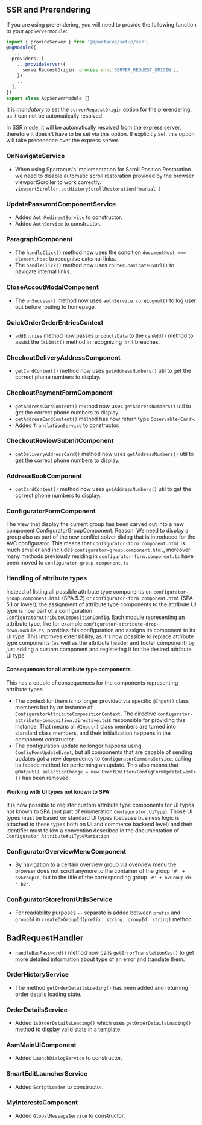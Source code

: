 <!--
  Most typescript breaking changes should be detected and documented automatically by a script if a change is apparent when comparing the public API of the previous version vs the public API of the new major version.

  This file should contain typescript change documentation for changes not immediately apparent while comparing the public api between the older release and the current release and therefore will not be detected by the breaking change detection script.

  Examples of typescript breaking changes that are not detectable by the script are:
    * High level changes or refactoring
    * Behaviour changes that are not backwards compatible and worth mentioning 
-->

## SSR and Prerendering

If you are using prerendering, you will need to provide the following function to your `AppServerModule`:

```ts
import { provideServer } from '@spartacus/setup/ssr';
@NgModule({
  ...
  providers: [
    ...provideServer({
      serverRequestOrigin: process.env['SERVER_REQUEST_ORIGIN'],
    }),
    ...
  ],
})
export class AppServerModule {}
```

It is _mandatory_ to set the `serverRequestOrigin` option for the prerendering, as it can not be automatically resolved.

In SSR mode, it will be automatically resolved from the express server, therefore it doesn't have to be set via this option.
If explicitly set, this option will take precedence over the express server.


### OnNavigateService

- When using Spartacus's implementation for Scroll Position Restoration we need to disable automatic scroll restoration provided by the browser viewportScroller to work correctly. `viewportScroller.setHistoryScrollRestoration('manual')`

### UpdatePasswordComponentService

- Added `AuthRedirectService` to constructor.
- Added `AuthService` to constructor.

### ParagraphComponent

- The `handleClick()` method now uses the condition `documentHost === element.host` to recognise external links.
- The `handleClick()` method now uses `router.navigateByUrl()` to navigate internal links.

### CloseAccoutModalComponent

- The `onSuccess()` method now uses `authService.coreLogout()` to log user out before routing to homepage.

### QuickOrderOrderEntriesContext

- `addEntries` method now passes `productsData` to the `canAdd()` method to assist the `īsLimit()` method in recognizing limit breaches.

### CheckoutDeliveryAddressComponent

- `getCardContent()` method now uses `getAddressNumbers()` util to get the correct phone numbers to display.

### CheckoutPaymentFormComponent

- `getAddressCardContent()` method now uses `getAddressNumbers()` util to get the correct phone numbers to display.
- `getAddressCardContent()` method has now return type `Observable<Card>`.
- Added `TranslationService` to constructor.

### CheckoutReviewSubmitComponent

- `getDeliveryAddressCard()` method now uses `getAddressNumbers()` util to get the correct phone numbers to display.

### AddressBookComponent

- `getCardContent()` method now uses `getAddressNumbers()` util to get the correct phone numbers to display.

### ConfiguratorFormComponent

 The view that display the current group has been carved out into a new component ConfiguratorGroupComponent. Reason: We need to display a group also as part of the new conflict solver dialog that is introduced for the AVC configurator. This means that `configurator-form.component.html` is much smaller and includes `configurator-group.component.html`, moreover many methods previously residing in `configurator-form.component.ts` have been moved to `configurator-group.component.ts`

### Handling of attribute types
Instead of listing all possible attribute type components on `configurator-group.component.html` (SPA 5.2) or `configurator-form.component.html` (SPA 5.1 or lower), the assignment of attribute type components to the attribute UI type is now part of a configuration `ConfiguratorAttributeCompositionConfig`. Each module representing an attribute type, like for example `configurator-attribute-drop-down.module.ts`, provides this configuration and assigns its component to its UI type. This improves extensibility, as it's now possible to replace attribute type components (as well as the attribute header and footer component) by just adding a custom component and registering it for the desired attribute UI type.

#### Consequences for all attribute type components
This has a couple of consequences for the components representing attribute types.
- The context for them is no longer provided via specific `@Input()` class members but by an instance of `ConfiguratorAttributeCompositionContext`. The directive `configurator-attribute-composition.directive.ts`is responsible for providing this instance. That means all `@Input()` class members are turned into standard class members, and their initialization happens in the component constructor.
- The configuration update no longer happens using `ConfigFormUpdateEvent`, but all components that are capable of sending updates got a new dependency to `ConfiguratorCommonsService`, calling its facade method for performing an update. This also means that `@Output() selectionChange = new EventEmitter<ConfigFormUpdateEvent>()` has been removed.

#### Working with UI types not known to SPA
It is now possible to register custom attribute type components for UI types not known to SPA (not part of enumeration `Configurator.UiType`). Those UI types must be based on standard UI types (because business logic is attached to these types both on UI and commerce backend level) and their identifier must follow a convention described in the documentation of `Configurator.Attribute#uiTypeVariation` 

### ConfiguratorOverviewMenuComponent

- By navigation to a certain overview group via overview menu the browser does not scroll anymore to the container of the group  `'#' + ovGroupId`, but to the title of the corresponding group `'#' + ovGroupId+ ' h2'`.

### ConfiguratorStorefrontUtilsService

- For readability purposes `--` separate is added between `prefix` and `groupId` in `createOvGroupId(prefix: string, groupId: string)` method.

## BadRequestHandler

- `handleBadPassword()` method now calls `getErrorTranslationKey()` to get more detailed information about type of an error and translate them.

### OrderHistoryService

- The method `getOrderDetailsLoading()` has been added and returning order details loading state.

### OrderDetailsService

- Added `isOrderDetailsLoading()` which uses `getOrderDetailsLoading()` method to display valid state in a template.


### AsmMainUiComponent

- Added `LaunchDialogService` to constructor.

### SmartEditLauncherService

- Added `ScriptLoader` to constructor.

### MyInterestsComponent

- Added `GlobalMessageService` to constructor.
